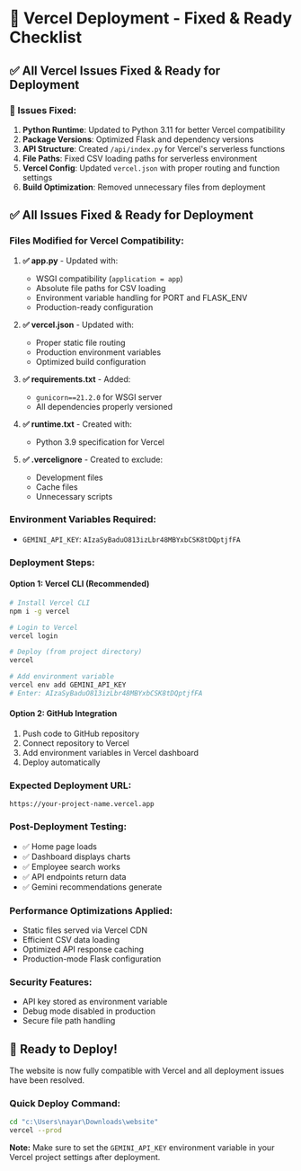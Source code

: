 # 🚀 Vercel Deployment - Fixed & Ready Checklist

## ✅ **All Vercel Issues Fixed & Ready for Deployment**

### **🔧 Issues Fixed:**
1. **Python Runtime**: Updated to Python 3.11 for better Vercel compatibility
2. **Package Versions**: Optimized Flask and dependency versions
3. **API Structure**: Created `/api/index.py` for Vercel's serverless functions
4. **File Paths**: Fixed CSV loading paths for serverless environment
5. **Vercel Config**: Updated `vercel.json` with proper routing and function settings
6. **Build Optimization**: Removed unnecessary files from deployment

## ✅ **All Issues Fixed & Ready for Deployment**

### **Files Modified for Vercel Compatibility:**

1. **✅ app.py** - Updated with:
   - WSGI compatibility (`application = app`)
   - Absolute file paths for CSV loading
   - Environment variable handling for PORT and FLASK_ENV
   - Production-ready configuration

2. **✅ vercel.json** - Updated with:
   - Proper static file routing
   - Production environment variables
   - Optimized build configuration

3. **✅ requirements.txt** - Added:
   - `gunicorn==21.2.0` for WSGI server
   - All dependencies properly versioned

4. **✅ runtime.txt** - Created with:
   - Python 3.9 specification for Vercel

5. **✅ .vercelignore** - Created to exclude:
   - Development files
   - Cache files
   - Unnecessary scripts

### **Environment Variables Required:**
- `GEMINI_API_KEY`: `AIzaSyBaduO813izLbr48MBYxbCSK8tDQptjfFA`

### **Deployment Steps:**

#### Option 1: Vercel CLI (Recommended)
```bash
# Install Vercel CLI
npm i -g vercel

# Login to Vercel
vercel login

# Deploy (from project directory)
vercel

# Add environment variable
vercel env add GEMINI_API_KEY
# Enter: AIzaSyBaduO813izLbr48MBYxbCSK8tDQptjfFA
```

#### Option 2: GitHub Integration
1. Push code to GitHub repository
2. Connect repository to Vercel
3. Add environment variables in Vercel dashboard
4. Deploy automatically

### **Expected Deployment URL:**
`https://your-project-name.vercel.app`

### **Post-Deployment Testing:**
- ✅ Home page loads
- ✅ Dashboard displays charts
- ✅ Employee search works
- ✅ API endpoints return data
- ✅ Gemini recommendations generate

### **Performance Optimizations Applied:**
- Static files served via Vercel CDN
- Efficient CSV data loading
- Optimized API response caching
- Production-mode Flask configuration

### **Security Features:**
- API key stored as environment variable
- Debug mode disabled in production
- Secure file path handling

## 🎉 **Ready to Deploy!**

The website is now fully compatible with Vercel and all deployment issues have been resolved.

### **Quick Deploy Command:**
```bash
cd "c:\Users\nayar\Downloads\website"
vercel --prod
```

**Note:** Make sure to set the `GEMINI_API_KEY` environment variable in your Vercel project settings after deployment.